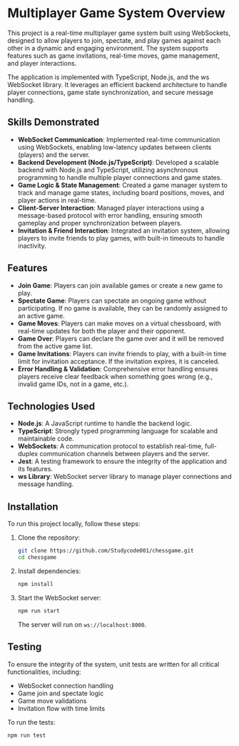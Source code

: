 # Multiplayer Game System Overview

This project is a real-time multiplayer game system built using WebSockets, designed to allow players to join, spectate, and play games against each other in a dynamic and engaging environment. The system supports features such as game invitations, real-time moves, game management, and player interactions.

The application is implemented with TypeScript, Node.js, and the ws WebSocket library. It leverages an efficient backend architecture to handle player connections, game state synchronization, and secure message handling.

## Skills Demonstrated
- **WebSocket Communication**: Implemented real-time communication using WebSockets, enabling low-latency updates between clients (players) and the server.
- **Backend Development (Node.js/TypeScript)**: Developed a scalable backend with Node.js and TypeScript, utilizing asynchronous programming to handle multiple player connections and game states.
- **Game Logic & State Management**: Created a game manager system to track and manage game states, including board positions, moves, and player actions in real-time.
- **Client-Server Interaction**: Managed player interactions using a message-based protocol with error handling, ensuring smooth gameplay and proper synchronization between players.
- **Invitation & Friend Interaction**: Integrated an invitation system, allowing players to invite friends to play games, with built-in timeouts to handle inactivity.

## Features

- **Join Game**: Players can join available games or create a new game to play.
- **Spectate Game**: Players can spectate an ongoing game without participating. If no game is available, they can be randomly assigned to an active game.
- **Game Moves**: Players can make moves on a virtual chessboard, with real-time updates for both the player and their opponent.
- **Game Over**: Players can declare the game over and it will be removed from the active game list.
- **Game Invitations**: Players can invite friends to play, with a built-in time limit for invitation acceptance. If the invitation expires, it is canceled.
- **Error Handling & Validation**: Comprehensive error handling ensures players receive clear feedback when something goes wrong (e.g., invalid game IDs, not in a game, etc.).

## Technologies Used
- **Node.js**: A JavaScript runtime to handle the backend logic.
- **TypeScript**: Strongly typed programming language for scalable and maintainable code.
- **WebSockets**: A communication protocol to establish real-time, full-duplex communication channels between players and the server.
- **Jest**: A testing framework to ensure the integrity of the application and its features.
- **ws Library**: WebSocket server library to manage player connections and message handling.

## Installation

To run this project locally, follow these steps:

1. Clone the repository:
    ```bash
    git clone https://github.com/Studycode001/chessgame.git
    cd chessgame
    ```

2. Install dependencies:
    ```bash
    npm install
    ```

3. Start the WebSocket server:
    ```bash
    npm run start
    ```
    The server will run on `ws://localhost:8000`.

## Testing

To ensure the integrity of the system, unit tests are written for all critical functionalities, including:
- WebSocket connection handling
- Game join and spectate logic
- Game move validations
- Invitation flow with time limits

To run the tests:
```bash
npm run test
